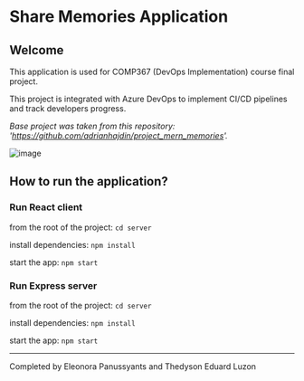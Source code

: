 # Share Memories Application

## Welcome
This application is used for COMP367 (DevOps Implementation) course final project.

This project is integrated with Azure DevOps to implement CI/CD pipelines and track developers progress.


*Base project was taken from this repository: 'https://github.com/adrianhajdin/project_mern_memories'.*


![image](https://user-images.githubusercontent.com/86580483/233107338-dcd9c63f-8221-477a-8ecd-387bbf61c00c.png)


## How to run the application?

### Run React client

from the root of the project: `cd server`

install dependencies: `npm install`

start the app: `npm start`

### Run Express server


from the root of the project: `cd server`

install dependencies: `npm install`

start the app: `npm start`


---
Completed by Eleonora Panussyants and Thedyson Eduard Luzon
